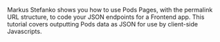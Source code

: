 <script>
{
    "title": "Output JSON with Pods",
    "excerpt": "Markus Stefanko shows you how to use Pods Pages, with the permalink URL structure, to code your JSON endpoints for a Frontend app. This tutorial covers outputting Pods data as JSON for use by client-side Javascripts.",
    "author": "mastef",
    "link": "http://blog.stefanxo.com/2014/02/how-to-create-a-pods-page/",
    "termSlugs": {
        "tutorial_type": [
            "advanced"
        ]
    },
    "customFields": [
    {"key":"_yoast_wpseo_title", "value": "Output JSON with Pods - Pods Framework"},
    {"key":"_yoast_wpseo_metadesc", "value": "How to use Pods Page to code JSON endpoints for a Frontend app and how to output Pods data as JSON for use by client-side Javascripts."}
    ]
}
</script>
Markus Stefanko shows you how to use Pods Pages, with the permalink URL structure, to code your JSON endpoints for a Frontend app. This tutorial covers outputting Pods data as JSON for use by client-side Javascripts.
